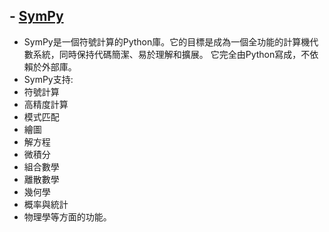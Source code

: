  ## - [SymPy](https://zh.wikipedia.org/wiki/SymPy)
 - SymPy是一個符號計算的Python庫。它的目標是成為一個全功能的計算機代數系統，同時保持代碼簡潔、易於理解和擴展。
   它完全由Python寫成，不依賴於外部庫。
 - SymPy支持:
 - 符號計算
 - 高精度計算
 - 模式匹配
 - 繪圖
 - 解方程
 - 微積分
 - 組合數學
 - 離散數學
 - 幾何學
 - 概率與統計
 - 物理學等方面的功能。





